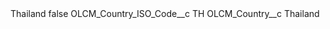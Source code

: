 <?xml version="1.0" encoding="UTF-8"?>
<CustomMetadata xmlns="http://soap.sforce.com/2006/04/metadata" xmlns:xsi="http://www.w3.org/2001/XMLSchema-instance" xmlns:xsd="http://www.w3.org/2001/XMLSchema">
    <label>Thailand</label>
    <protected>false</protected>
    <values>
        <field>OLCM_Country_ISO_Code__c</field>
        <value xsi:type="xsd:string">TH</value>
    </values>
    <values>
        <field>OLCM_Country__c</field>
        <value xsi:type="xsd:string">Thailand</value>
    </values>
</CustomMetadata>

